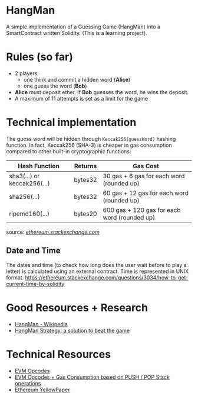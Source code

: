 # HangMan
A simple implementation of a Guessing Game (HangMan) into a SmartContract written Solidity. (This is a learning project).

# Rules (so far)

* 2 players: 
  - one think and commit a hidden word (**Alice**)
  - one guess the word (**Bob**)
* **Alice** must deposit ether. If **Bob** guesses the word, he wins the deposit.
* A maximum of 11 attempts is set as a limit for the game


# Technical implementation

The guess word will be hidden through ```Keccak256(guessWord)``` hashing function. In fact, Keccak256 (SHA-3) is cheaper in gas consumption compared to other built-in cryptographic functions:


| Hash Function               | Returns   | Gas Cost                                     |
| -------------------------   |-----------| ---------------------------------------------|
| sha3(...) or keccak256(...) |  bytes32  | 30 gas + 6 gas for each word (rounded up)    |
| sha256(...)                 |  bytes32  | 60 gas + 12 gas for each word (rounded up)   |
| ripemd160(...)              |  bytes20  | 600 gas + 120 gas for each word (rounded up) |
source: [*ethereum.stackexchange.com*](https://ethereum.stackexchange.com/questions/3184/what-is-the-cheapest-hash-function-available-in-solidity)

## Date and Time

The dates and time (to check how long does the user wait before to play a letter) is calculated using an external contract. Time is represented in UNIX format.
https://ethereum.stackexchange.com/questions/3034/how-to-get-current-time-by-solidity



# Good Resources + Research

* [HangMan - Wikipedia](https://en.wikipedia.org/wiki/Hangman_(game))
* [HangMan Strategy: a solution to beat the game](http://datagenetics.com/blog/april12012/index.html)


# Technical Resources

* [EVM Opcodes](https://ethervm.io/)
* [EVM Opcodes + Gas Consumption based on PUSH / POP Stack operations](https://github.com/djrtwo/evm-opcode-gas-costs/blob/master/opcode-gas-costs_EIP-150_revision-1e18248_2017-04-12.csv)
* [Ethereum YellowPaper](http://gavwood.com/paper.pdf)
